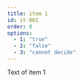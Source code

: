 ```yaml
---
title: item 1
id: it-001
order: 0
options:
  - 1: "true"
  - 2: "false"
  - 3: "cannot decide"
---
```

Text of item 1